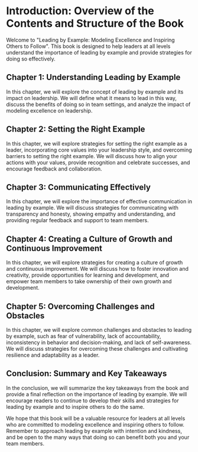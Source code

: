 Introduction: Overview of the Contents and Structure of the Book
================================================================

Welcome to "Leading by Example: Modeling Excellence and Inspiring Others to Follow". This book is designed to help leaders at all levels understand the importance of leading by example and provide strategies for doing so effectively.

Chapter 1: Understanding Leading by Example
-------------------------------------------

In this chapter, we will explore the concept of leading by example and its impact on leadership. We will define what it means to lead in this way, discuss the benefits of doing so in team settings, and analyze the impact of modeling excellence on leadership.

Chapter 2: Setting the Right Example
------------------------------------

In this chapter, we will explore strategies for setting the right example as a leader, incorporating core values into your leadership style, and overcoming barriers to setting the right example. We will discuss how to align your actions with your values, provide recognition and celebrate successes, and encourage feedback and collaboration.

Chapter 3: Communicating Effectively
------------------------------------

In this chapter, we will explore the importance of effective communication in leading by example. We will discuss strategies for communicating with transparency and honesty, showing empathy and understanding, and providing regular feedback and support to team members.

Chapter 4: Creating a Culture of Growth and Continuous Improvement
------------------------------------------------------------------

In this chapter, we will explore strategies for creating a culture of growth and continuous improvement. We will discuss how to foster innovation and creativity, provide opportunities for learning and development, and empower team members to take ownership of their own growth and development.

Chapter 5: Overcoming Challenges and Obstacles
----------------------------------------------

In this chapter, we will explore common challenges and obstacles to leading by example, such as fear of vulnerability, lack of accountability, inconsistency in behavior and decision-making, and lack of self-awareness. We will discuss strategies for overcoming these challenges and cultivating resilience and adaptability as a leader.

Conclusion: Summary and Key Takeaways
-------------------------------------

In the conclusion, we will summarize the key takeaways from the book and provide a final reflection on the importance of leading by example. We will encourage readers to continue to develop their skills and strategies for leading by example and to inspire others to do the same.

We hope that this book will be a valuable resource for leaders at all levels who are committed to modeling excellence and inspiring others to follow. Remember to approach leading by example with intention and kindness, and be open to the many ways that doing so can benefit both you and your team members.


